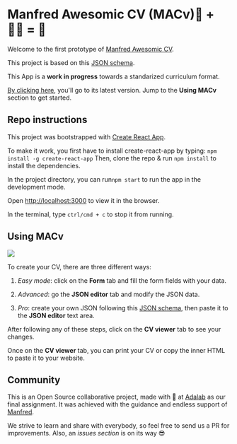 
# Manfred Awesomic CV (MACv)📄 + 👩‍💻 = 🚀

Welcome to the first prototype of [Manfred Awesomic CV](https://github.com/getmanfred/mac).

This project is based on this [JSON schema](https://github.com/getmanfred/mac/blob/master/schema/schema.json). 

This App is a **work in progress** towards a standarized curriculum format. 

[By clicking here](https://beta.adalab.es/easley-s4-manfred/#/), you'll go to its latest version. Jump to the **Using MACv** section to get started.


## Repo instructions

This project was bootstrapped with [Create React App](https://github.com/facebook/create-react-app). 

To make it work, you first have to install create-react-app by typing:
`npm install -g create-react-app`
Then, clone the repo & run `npm install` to install the dependencies.

In the project directory, you can run`npm start` to run the app in the development mode.<br>

Open [http://localhost:3000](http://localhost:3000) to view it in the browser.

In the terminal, type `ctrl/cmd + c` to stop it from running.

## Using MACv

![](https://media1.tenor.com/images/2a8ce8d4128b7b6616fb825ede2b47ec/tenor.gif?itemid=11225469)

To create your CV, there are three different ways:

1. _Easy mode_: click on the **Form** tab and fill the form fields with your data. 

2. _Advanced_: go the **JSON editor** tab and modify the JSON data.

3. _Pro_: create your own JSON following this [JSON schema](https://github.com/getmanfred/mac/blob/master/schema/schema.json), then paste it to the **JSON editor** text area. 

After following any of these steps, click on the **CV viewer** tab to see your changes.

Once on the **CV viewer** tab, you can print your CV or copy the inner HTML to paste it to your website. 

## Community

This is an Open Source collaborative project, made with :green_heart: at [Adalab](https://adalab.es/) as our final assignment. It was achieved with the guidance and endless support of [Manfred](https://www.getmanfred.com/).

We strive to learn and share with everybody, so feel free to send us a PR for improvements. Also, an *issues section* is on its way :sunglasses:
